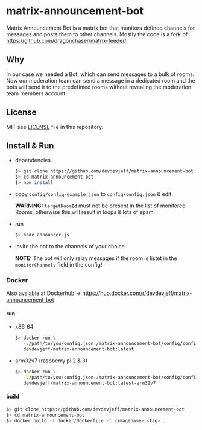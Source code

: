 # matrix-announcement-bot

Matrix Announcement Bot is a matrix bot that monitors defined channels for messages and posts them to other channels.
Mostly the code is a fork of https://github.com/dragonchaser/matrix-feeder/.

## Why

In our case we needed a Bot, which can send messages to a bulk of rooms. Now our moderation team can send a message in a dedicated room and the bots will send it to the 
predefinied rooms without revealing the moderation team members account.

## License

MIT see [LICENSE](https://github.com/devdevjeff/matrix-announcement-bot/blob/master/LICENSE) file in this repository.

## Install & Run

- dependencies

  ```bash
  $> git clone https://github.com/devdevjeff/matrix-announcement-bot
  $> cd matrix-announcement-bot
  $> npm install
- copy `config/config-example.json` to `config/config.json` & edit

  **WARNING:** `targetRoomId` must not be present in the list of monitored Rooms, otherwise this will result in loops & lots of spam.

- run

  ```bash
  $> node announcer.js
  ```

- invite the bot to the channels of your choice

  **NOTE:** The bot will only relay messages if the room is listet in the `monitorChannels` field in the config!

### Docker

Also avaiable at Dockerhub -> https://hub.docker.com/r/devdevjeff/matrix-announcement-bot

#### run

- x86_64
  ```bash
  $> docker run \
     -v/path/to/you/config.json:/matrix-announcement-bot/config/config.json \
     devdevjeff/matrix-announcement-bot:latest
  ```

- arm32v7 (raspberry pi 2 & 3)
  ```bash
  $> docker run \
     -v/path/to/you/config.json:/matrix-announcement-bot/config/config.json \
     devdevjeff/matrix-announcement-bot:latest-arm32v7
  ```

#### build

  ```bash
  $> git clone https://github.com/devdevjeff/matrix-announcement-bot
  $> cd matrix-announcement-bot
  $> docker build -f docker/Dockerfile -t <imagename>:<tag> .
  ```
